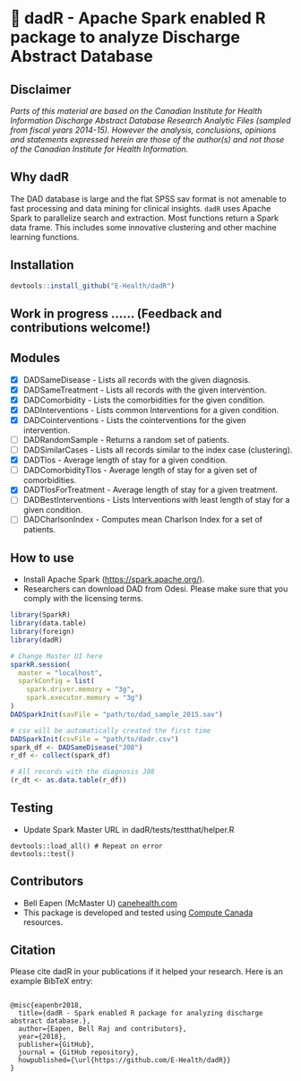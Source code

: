 # :dash: dadR - Apache Spark enabled R package to analyze Discharge Abstract Database

## Disclaimer
*Parts of this material are based on the Canadian Institute for Health Information Discharge Abstract Database Research Analytic Files (sampled from fiscal years 2014-15). However the analysis, conclusions, opinions and statements expressed herein are those of the author(s) and not those of the Canadian Institute for Health Information.*

## Why dadR

The DAD database is large and the flat SPSS sav format is not amenable to fast processing and data mining for clinical insights. `dadR` uses Apache Spark to parallelize search and extraction. Most functions return a Spark data frame. This includes some innovative clustering and other machine learning functions.

## Installation 

``` r
devtools::install_github("E-Health/dadR")

```

## Work in progress ...... (Feedback and contributions welcome!)

## Modules
* [x] DADSameDisease - Lists all records with the given diagnosis.
* [x] DADSameTreatment - Lists all records with the given intervention.
* [x] DADComorbidity - Lists the comorbidities for the given condition.
* [x] DADInterventions - Lists common Interventions for a given condition.
* [x] DADCointerventions - Lists the cointerventions for the given intervention.
* [ ] DADRandomSample - Returns a random set of patients.
* [ ] DADSimilarCases - Lists all records similar to the index case (clustering).
* [x] DADTlos - Average length of stay for a given condition.
* [ ] DADComorbidityTlos - Average length of stay for a given set of comorbidities.
* [x] DADTlosForTreatment - Average length of stay for a given treatment.
* [ ] DADBestInterventions - Lists Interventions with least length of stay for a given condition.
* [ ] DADCharlsonIndex - Computes mean Charlson Index for a set of patients.

## How to use

* Install Apache Spark (https://spark.apache.org/). 
* Researchers can download DAD from Odesi. Please make sure that you comply with the licensing terms.

``` r
library(SparkR)
library(data.table)
library(foreign)
library(dadR)

# Change Master UI here
sparkR.session(
  master = "localhost",
  sparkConfig = list(
    spark.driver.memory = "3g",
    spark.executor.memory = "3g")
)
DADSparkInit(savFile = "path/to/dad_sample_2015.sav")

# csv will be automatically created the first time
DADSparkInit(csvFile = "path/to/dadr.csv")
spark_df <- DADSameDisease("J08")
r_df <- collect(spark_df)

# All records with the diagnosis J08
(r_dt <- as.data.table(r_df))
```

## Testing

* Update Spark Master URL in dadR/tests/testthat/helper.R

```
devtools::load_all() # Repeat on error
devtools::test()

```

## Contributors

* Bell Eapen (McMaster U) [canehealth.com](http://canehealth.com)
* This package is developed and tested using [Compute Canada](http://www.computecanada.ca) resources.

## Citation

Please cite dadR in your publications if it helped your research. Here is an example BibTeX entry:

```

@misc{eapenbr2018,
  title={dadR - Spark enabled R package for analyzing discharge abstract database.},
  author={Eapen, Bell Raj and contributors},
  year={2018},
  publisher={GitHub},
  journal = {GitHub repository},
  howpublished={\url{https://github.com/E-Health/dadR}}
}

```

